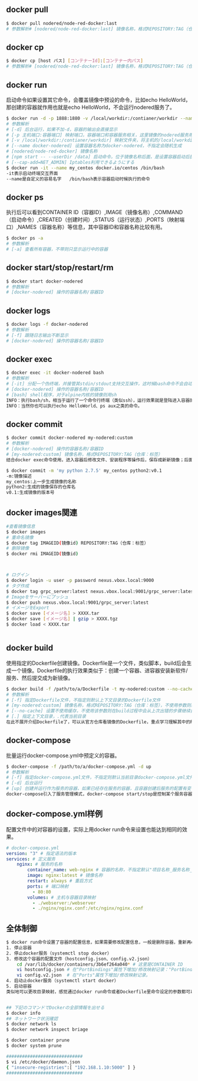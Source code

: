## docker pull

```bash
$ docker pull nodered/node-red-docker:last
# 参数解析# [nodered/node-red-docker:last] 镜像名称，格式REPOSITORY:TAG（仓库：标签），如果指定标签自动默认为:last
```

## docker cp

```bash
$ docker cp [host パス] [コンテナーId]:[コンテナー内パス]
# 参数解析# [nodered/node-red-docker:last] 镜像名称，格式REPOSITORY:TAG（仓库：标签），如果指定标签自动默认为:last
```

## docker run

启动命令如果设置其它命令，会覆盖镜像中预设的命令，比如echo HelloWorld，那创建的容器就作用也就是echo HelloWorld，不会运行nodered服务了。

```bash
$ docker run -d -p 1888:1880 -v /local/workdir:/contianer/workdir --name docker-nodered nodered/node-red-docker npm start -- --userDir /data
# 参数解析
# [-d] 后台运行，如果不加-d，容器的输出会直接显示
# [-p 主机端口:容器端口] 映射端口，容器端口和容器服务相关，这里镜像的nodered服务用了1880端口，映射主机的1888，这样访问主机IP:1888就可以访问容器内的nodered服务了
# [-v /local/workdir:/contianer/workdir] 映射文件夹，将主机的/local/workdir目录映射到容器内的/contianer/workdir目录，容器内访问/contianer/workdir就可以访问主机/local/workdir的资源了
# [--name docker-nodered] 设置容器名称为docker-nodered，不指定会随机生成
# [nodered/node-red-docker] 镜像名称
# [npm start -- --userDir /data] 启动命令，位于镜像名称后面，是设置容器启动后执行的命令。这里的例子实际上是镜像中已经预设好的命令，目的是运行nodered。
# [--cap-add=NET_ADMIN] Iptables利用できるようにする
$ docker run -it --name my_centos docker.io/centos /bin/bash
-it表示启动终端交互界面
--name是自定义的容易名字   /bin/bash表示容器启动时候执行的命令

```

## docker ps

执行后可以看到CONTAINER ID（容器ID）,IMAGE（镜像名称）,COMMAND（启动命令）,CREATED（创建时间）,STATUS（运行状态）,PORTS（映射端口）,NAMES（容器名称）等信息，其中容器ID和容器名称比较有用。

```bash
$ docker ps -a
# 参数解析
# [-a] 查看所有容器，不带则只显示运行中的容器
```


## docker start/stop/restart/rm

```bash
$ docker start docker-nodered
# 参数解析
# [docker-nodered] 操作的容器名称/容器ID
```

## docker logs

```bash
$ docker logs -f docker-nodered
# 参数解析
# [-f] 跟随日志输出不断显示
# [docker-nodered] 操作的容器名称/容器ID
```


## docker exec

```bash
$ docker exec -it docker-nodered bash
# 参数解析
# [-it] 分配一个伪终端，并接管其stdin/stdout支持交互操作，这时候bash命令不会自动退出
# [docker-nodered] 操作的容器名称/容器ID
# [bash] shell程序，对于alpine内核的镜像则用sh
INFO：执行bash/sh，相当于运行了一个命令行终端（类似ssh），运行效果就是登陆进入容器的内部系统了。
INFO：当然你也可以执行echo HelloWorld、ps aux之类的命令。
```

## docker commit 

```bash
$ docker commit docker-nodered my-nodered:custom
# 参数解析
# [docker-nodered] 操作的容器名称/容器ID
# [my-nodered:custom] 镜像名称，格式REPOSITORY:TAG（仓库：标签）
结合docker exec命令使用，进入容器后修改文件、安装程序等操作后，保存成新新镜像；后面用新镜像创建的容器就会有先前操作产生的内容。

$ docker commit -m 'my python 2.7.5' my_centos python2:v0.1
-m:镜像描述
my_centos:上一步生成镜像的名称
python2:生成的镜像保存的仓库名
v0.1:生成镜像的版本号
```

##  docker images関連

```bash
#查看镜像信息
$ docker images
# 重命名镜像
$ docker tag IMAGEID(镜像id) REPOSITORY:TAG（仓库：标签）
# 删除镜像
$ docker rmi IMAGEID(镜像id)



# ログイン
$ docker login -u user -p password nexus.vbox.local:9000
# タグ作成
$ docker tag grpc_server:latest nexus.vbox.local:9001/grpc_server:latest
# Imageをサーバーにプッシュ
$ docker push nexus.vbox.local:9001/grpc_server:latest
# イメージをExport
$ docker save [イメージ名] > XXXX.tar
$ docker save [イメージ名] | gzip > XXXX.tgz
$ docker load < XXXX.tar



```

## docker build

使用指定的Dockerfile创建镜像。Dockerfile是一个文件，类似脚本，build后会生成一个镜像。Dockerfile的执行效果类似于：创建一个容器、进容器安装新软件/服务、然后提交成为新镜像。

```bash
$ docker build -f /path/to/a/Dockerfile -t my-nodered:custom --no-cache .
# 参数解析
# [-f] 指定Dockerfile文件，不指定则默认上下文目录的Dockerfile文件
# [my-nodered:custom] 镜像名称，格式REPOSITORY:TAG（仓库：标签），不使用参数则默认生成None:None名称
# [--no-cache] 设置不使用缓存，不使用该参数则在build过程中会从上次出错的步骤继续执行
# [.] 指定上下文目录，.代表当前目录
在此不展开介绍Dockerfile了，可以从官方仓库看镜像的Dockerfile，重点学习理解其中的RUN、ENTRYPOINT、CMD指令。
```


## docker-compose

批量运行docker-compose.yml中预定义的容器。

```bash
$ docker-compose -f /path/to/a/docker-compose.yml -d up
# 参数解析
# [-f] 指定docker-compose.yml文件，不指定则默认当前目录docker-compose.yml文件
# [-d] 后台运行
# [up] 创建并运行作为服务的容器，如果已经存在服务的容器，且容器创建后服务的配置有变化，就重新创建容器。
docker-compose引入了服务管理模式，docker-compose start/stop是控制某个服务容器启停，docker-compose down是删除所有服务容器。
```

## docker-compose.yml样例

配置文件中的对容器的设置，实际上用docker run命令来设置也能达到相同的效果。

```yml
# docker-compose.yml
version: "3" # 指定语法的版本
services: # 定义服务
    nginx: # 服务的名称
        container_name: web-nginx # 容器的名称，不指定默认"项目名称_服务名称_序号"，其中项目名称默认为docker-compose.yaml所在目录的目录名称
        image: nginx:latest # 镜像名称
        restart: always # 重启方式
        ports: # 端口映射
          - 80:80
        volumes: # 主机与容器目录映射
          - ./webserver:/webserver
          - ./nginx/nginx.conf:/etc/nginx/nginx.conf

```



## 全体制御

```bash
$ docker run命令设置了容器的配置信息，如果需要修改配置信息，一般是删除容器，重新再docker run。但也可以通过修改容器的配置文件来达到修改的目的，以修改端口映射为例。
1. 停止容器
2. 停止docker服务（systemctl stop docker）
3. 修改这个容器的配置文件（hostconfig.json、config.v2.json）
    cd /var/lib/docker/containers/3b6ef264a040* # 这里是CONTAINER ID
    vi hostconfig.json # 在"PortBindings"属性下增加/修改映射记录："PortBindings":{"3306/tcp":[{"HostIp":"","HostPort":"3307"}]}，前一个数字是容器端口, 后一个是宿主机端口。
    vi config.v2.json  # 在"Ports"属性下增加/修改映射记录。
4. 启动止docker服务（systemctl start docker）
5. 启动容器
类似地可以更改目录映射，感觉通过docker run命令或者Dockerfile里命令设定的参数都可以通过修改hostconfig.json、config.v2.json来进行变更。


## 下記のコマンドでDockerの全部情報を出せる
$ docker info
## ネットワーク状況確認
$ docker network ls
$ docker network inspect briage

$ docker container prune
$ docker system prune

#############################
$ vi /etc/docker/daemon.json
{ "insecure-registries":[ "192.168.1.10:5000" ] }
#############################

```



